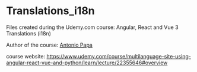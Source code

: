 # Translations_i18n

Files created during the Udemy.com course: Angular, React and Vue 3 Translations (i18n)

Author of the course: [Antonio Papa](https://www.udemy.com/user/antonio-papa/)

course website:
<https://www.udemy.com/course/multilanguage-site-using-angular-react-vue-and-python/learn/lecture/22355646#overview>
